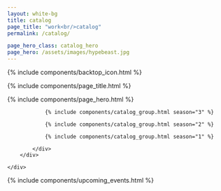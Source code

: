 ```yaml
---
layout: white-bg
title: catalog
page_title: "work<br/>catalog"
permalink: /catalog/

page_hero_class: catalog_hero
page_hero: /assets/images/hypebeast.jpg
---
```



{% include components/backtop_icon.html %}

{% include components/page_title.html %}

{% include components/page_hero.html %}

<div class="outer_wrapper">
	<div class="svn-wrapper">
		<div class="page_wrapper">
			<div class="sec_wrapper clear">
		
				{% include components/catalog_group.html season="3" %}

				{% include components/catalog_group.html season="2" %}

				{% include components/catalog_group.html season="1" %}

			</div>
		</div>

	</div>
</div>

{% include components/upcoming_events.html %}